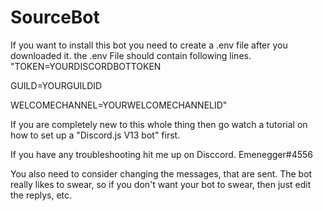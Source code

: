 # SourceBot

If you want to install this bot you need to create a .env file after you downloaded it.
the .env File should contain following lines.
"TOKEN=YOURDISCORDBOTTOKEN

GUILD=YOURGUILDID

WELCOMECHANNEL=YOURWELCOMECHANNELID"

If you are completely new to this whole thing then go watch a tutorial on how to set up a "Discord.js V13 bot" first.

If you have any troubleshooting hit me up on Disccord. Emenegger#4556

You also need to consider changing the messages, that are sent. The bot really likes to swear, so if you don't want your bot to swear, then just edit the replys, etc.
